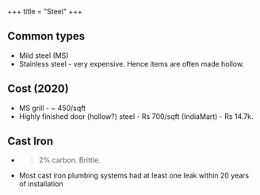 +++
title = "Steel"
+++

## Common types
- Mild steel (MS)
- Stainless steel - very expensive. Hence items are often made hollow.


## Cost (2020)
- MS grill - ~ 450/sqft
- Highly finished door (hollow?) steel - Rs 700/sqft (IndiaMart) - Rs 14.7k.

## Cast Iron
- >2% carbon. Brittle.
- Most cast iron plumbing systems had at least one leak within 20 years of installation